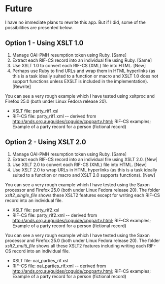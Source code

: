 # Future

I have no immediate plans to rewrite this app. But if I did, some
of the possibilities are presented below.

## Option 1 - Using XSLT 1.0

1. Manage OAI-PMH resumption token using Ruby. [Same]
1. Extract each RIF-CS record into an individual file using Ruby. [Same]
1. Use XSLT 1.0 to convert each RIF-CS (XML) file into HTML. [New]
1. Perhaps use Ruby to find URLs and wrap them in HTML hyperlinks
   (as this is a task ideally suited to a function or macro and
   XSLT 1.0 does not support functions unless EXSLT is included
   in the implementation). [Rewrite]

You can see a very rough example which I have tested using xsltproc
and Firefox 25.0 (both under Linux Fedora release 20).
- XSLT file: party_rif1.xsl
- RIF-CS file: party_rif1.xml -- derived from
  http://ands.org.au/guides/cpguide/cpgparty.html; RIF-CS examples;
  Example of a party record for a person (fictional record)

## Option 2 - Using XSLT 2.0

1. Manage OAI-PMH resumption token using Ruby. [Same]
1. Extract each RIF-CS record into an individual file using XSLT 2.0. [New]
1. Use XSLT 2.0 to convert each RIF-CS (XML) file into HTML. [New]
1. Use XSLT 2.0 to wrap URLs in HTML hyperlinks (as this is a task ideally
   suited to a function or macro and XSLT 2.0 supports functions). [New]

You can see a very rough example which I have tested using the
Saxon processor and Firefox 25.0 (both under Linux Fedora release 20).
The folder *xslt2_single_file* shows these XSLT2 features except
for writing each RIF-CS record into an individual file.
- XSLT file: party_rif2.xsl
- RIF-CS file: party_rif2.xml -- derived from
  http://ands.org.au/guides/cpguide/cpgparty.html; RIF-CS examples;
  Example of a party record for a person (fictional record)

You can see a very rough example which I have tested using the
Saxon processor and Firefox 25.0 (both under Linux Fedora release 20).
The folder *xslt2_multi_file* shows all these XSLT2 features
including writing each RIF-CS record into an individual file.
- XSLT file: oai_parties_rif.xsl
- RIF-CS file: oai_parties_rif.xml -- derived from
  http://ands.org.au/guides/cpguide/cpgparty.html; RIF-CS examples;
  Example of a party record for a person (fictional record)

